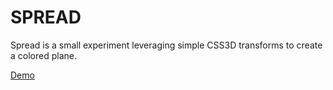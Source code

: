 SPREAD
======

Spread is a small experiment leveraging simple CSS3D transforms to create a colored plane.

[Demo](http://mathias-paumgarten.com/lab/spread)